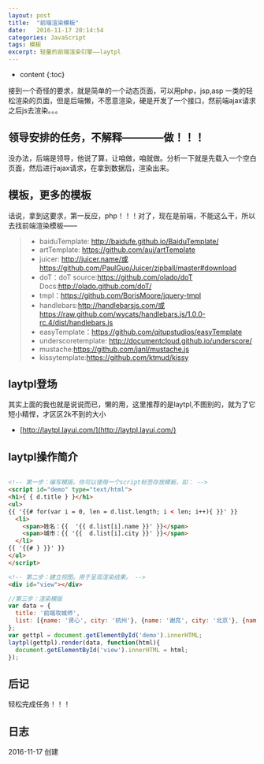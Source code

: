 ```yaml
---
layout: post
title:  "前端渲染模板"
date:   2016-11-17 20:14:54
categories: JavaScript
tags: 模板
excerpt: 轻量的前端渲染引擎——laytpl
---
```


* content
{:toc}

接到一个奇怪的要求，就是简单的一个动态页面，可以用php，jsp,asp 一类的轻松渲染的页面，但是后端懒，不愿意渲染，硬是开发了一个接口，然前端ajax请求之后js去渲染。。。

## 领导安排的任务，不解释————做！！！

没办法，后端是领导，他说了算，让咱做，咱就做。分析一下就是先载入一个空白页面，然后进行ajax请求，在拿到数据后，渲染出来。

## 模板，更多的模板

话说，拿到这要求，第一反应，php！！！对了，现在是前端，不能这么干，所以去找前端渲染模板——   

> - baiduTemplate:  http://baidufe.github.io/BaiduTemplate/  
> - artTemplate: https://github.com/aui/artTemplate  
> - juicer: http://juicer.name/或https://github.com/PaulGuo/Juicer/zipball/master#download  
> - doT：doT source:https://github.com/olado/doT Docs:http://olado.github.com/doT/
>  - tmpl：https://github.com/BorisMoore/jquery-tmpl
>  - handlebars:http://handlebarsjs.com/或https://raw.github.com/wycats/handlebars.js/1.0.0-rc.4/dist/handlebars.js
>  - easyTemplate：https://github.com/qitupstudios/easyTemplate
>  - underscoretemplate: http://documentcloud.github.io/underscore/
>  - mustache:https://github.com/janl/mustache.js
>  - kissytemplate:https://github.com/ktmud/kissy

## laytpl登场

其实上面的我也就是说说而已，懒的用，这里推荐的是laytpl,不图别的，就为了它短小精悍，才区区2k不到的大小  
- [http://laytpl.layui.com/](http://laytpl.layui.com/)

## laytpl操作简介

```html

<!-- 第一步：编写模版。你可以使用一个script标签存放模板，如： -->
<script id="demo" type="text/html">
<h1>{ { d.title } }</h1>
<ul>
{{ '{{# for(var i = 0, len = d.list.length; i < len; i++){ }}' }}
  <li>
    <span>姓名：{{  '{{ d.list[i].name }}' }}</span>
    <span>城市：{{ '{{  d.list[i].city }}' }}</span>
  </li>
{{ '{{# } }}' }}
</ul>
</script>

<!-- 第二步：建立视图。用于呈现渲染结果。 -->
<div id="view"></div>

```

```javascript
//第三步：渲染模版
var data = {
  title: '前端攻城师',
  list: [{name: '贤心', city: '杭州'}, {name: '谢亮', city: '北京'}, {name: '浅浅', city: '杭州'}, {name: 'Dem', city: '北京'}]
};
var gettpl = document.getElementById('demo').innerHTML;
laytpl(gettpl).render(data, function(html){
  document.getElementById('view').innerHTML = html;
});
```

## 后记

轻松完成任务！！！ 


## 日志
2016-11-17 创建